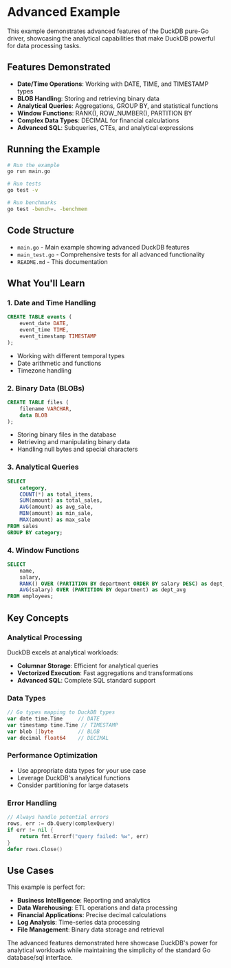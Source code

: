 # Advanced Example

This example demonstrates advanced features of the DuckDB pure-Go driver, showcasing the analytical capabilities that make DuckDB powerful for data processing tasks.

## Features Demonstrated

- **Date/Time Operations**: Working with DATE, TIME, and TIMESTAMP types
- **BLOB Handling**: Storing and retrieving binary data
- **Analytical Queries**: Aggregations, GROUP BY, and statistical functions
- **Window Functions**: RANK(), ROW_NUMBER(), PARTITION BY
- **Complex Data Types**: DECIMAL for financial calculations
- **Advanced SQL**: Subqueries, CTEs, and analytical expressions

## Running the Example

```bash
# Run the example
go run main.go

# Run tests
go test -v

# Run benchmarks
go test -bench=. -benchmem
```

## Code Structure

- `main.go` - Main example showing advanced DuckDB features
- `main_test.go` - Comprehensive tests for all advanced functionality
- `README.md` - This documentation

## What You'll Learn

### 1. Date and Time Handling
```sql
CREATE TABLE events (
    event_date DATE,
    event_time TIME,
    event_timestamp TIMESTAMP
);
```
- Working with different temporal types
- Date arithmetic and functions
- Timezone handling

### 2. Binary Data (BLOBs)
```sql
CREATE TABLE files (
    filename VARCHAR,
    data BLOB
);
```
- Storing binary files in the database
- Retrieving and manipulating binary data
- Handling null bytes and special characters

### 3. Analytical Queries
```sql
SELECT 
    category,
    COUNT(*) as total_items,
    SUM(amount) as total_sales,
    AVG(amount) as avg_sale,
    MIN(amount) as min_sale,
    MAX(amount) as max_sale
FROM sales 
GROUP BY category;
```

### 4. Window Functions
```sql
SELECT 
    name,
    salary,
    RANK() OVER (PARTITION BY department ORDER BY salary DESC) as dept_rank,
    AVG(salary) OVER (PARTITION BY department) as dept_avg
FROM employees;
```

## Key Concepts

### Analytical Processing
DuckDB excels at analytical workloads:
- **Columnar Storage**: Efficient for analytical queries
- **Vectorized Execution**: Fast aggregations and transformations
- **Advanced SQL**: Complete SQL standard support

### Data Types
```go
// Go types mapping to DuckDB types
var date time.Time     // DATE
var timestamp time.Time // TIMESTAMP
var blob []byte        // BLOB
var decimal float64    // DECIMAL
```

### Performance Optimization
- Use appropriate data types for your use case
- Leverage DuckDB's analytical functions
- Consider partitioning for large datasets

### Error Handling
```go
// Always handle potential errors
rows, err := db.Query(complexQuery)
if err != nil {
    return fmt.Errorf("query failed: %w", err)
}
defer rows.Close()
```

## Use Cases

This example is perfect for:
- **Business Intelligence**: Reporting and analytics
- **Data Warehousing**: ETL operations and data processing
- **Financial Applications**: Precise decimal calculations
- **Log Analysis**: Time-series data processing
- **File Management**: Binary data storage and retrieval

The advanced features demonstrated here showcase DuckDB's power for analytical workloads while maintaining the simplicity of the standard Go database/sql interface.
